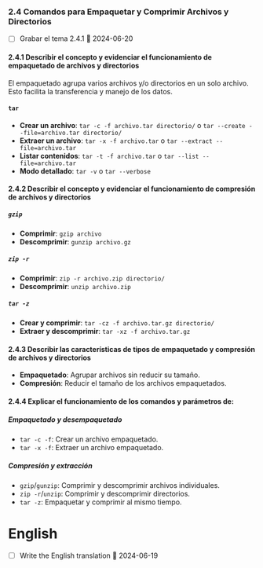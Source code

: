 ### 2.4 Comandos para Empaquetar y Comprimir Archivos y Directorios
- [ ] Grabar el tema 2.4.1 📅 2024-06-20 

#### 2.4.1 Describir el concepto y evidenciar el funcionamiento de empaquetado de archivos y directorios

El empaquetado agrupa varios archivos y/o directorios en un solo archivo. Esto facilita la transferencia y manejo de los datos.

#### `tar`

- **Crear un archivo**: `tar -c -f archivo.tar directorio/` o `tar --create --file=archivo.tar directorio/`
- **Extraer un archivo**: `tar -x -f archivo.tar` o `tar --extract --file=archivo.tar`
- **Listar contenidos**: `tar -t -f archivo.tar` o `tar --list --file=archivo.tar`
- **Modo detallado**: `tar -v` o `tar --verbose`

#### 2.4.2 Describir el concepto y evidenciar el funcionamiento de compresión de archivos y directorios

##### `gzip`

- **Comprimir**: `gzip archivo`
- **Descomprimir**: `gunzip archivo.gz`

##### `zip -r`

- **Comprimir**: `zip -r archivo.zip directorio/`
- **Descomprimir**: `unzip archivo.zip`

##### `tar -z`

- **Crear y comprimir**: `tar -cz -f archivo.tar.gz directorio/`
- **Extraer y descomprimir**: `tar -xz -f archivo.tar.gz`

#### 2.4.3 Describir las características de tipos de empaquetado y compresión de archivos y directorios

- **Empaquetado**: Agrupar archivos sin reducir su tamaño.
- **Compresión**: Reducir el tamaño de los archivos empaquetados.

#### 2.4.4 Explicar el funcionamiento de los comandos y parámetros de:

##### Empaquetado y desempaquetado

- `tar -c -f`: Crear un archivo empaquetado.
- `tar -x -f`: Extraer un archivo empaquetado.

##### Compresión y extracción

- `gzip`/`gunzip`: Comprimir y descomprimir archivos individuales.
- `zip -r`/`unzip`: Comprimir y descomprimir directorios.
- `tar -z`: Empaquetar y comprimir al mismo tiempo.

# English
- [ ] Write the English translation 🛫 2024-06-19 